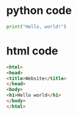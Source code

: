 # python code

```python
print("Hello, world!")
```


# html code
```html
<html>
<head>
<title>Website</title>
</head>
<body>
<h1>Hello world</h1>
</body>
</html>
```

